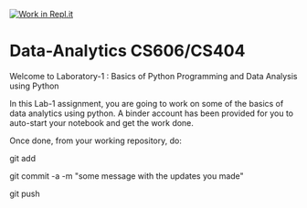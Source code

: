 [![Work in Repl.it](https://classroom.github.com/assets/work-in-replit-14baed9a392b3a25080506f3b7b6d57f295ec2978f6f33ec97e36a161684cbe9.svg)](https://classroom.github.com/online_ide?assignment_repo_id=3029015&assignment_repo_type=AssignmentRepo)
# Data-Analytics CS606/CS404

Welcome to Laboratory-1 : Basics of Python Programming and Data Analysis using Python

In this Lab-1 assignment, you are going to work on some of the basics of data analytics using python.
A binder account has been provided for you to auto-start your notebook and get the work done.

Once done, from your working repository, do:

git add

git commit -a -m "some message with the updates you made"

git push
